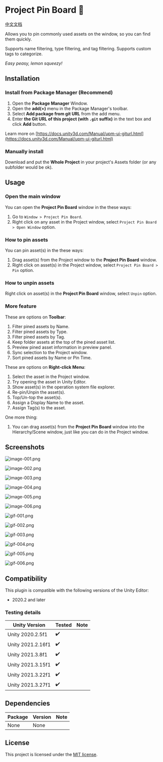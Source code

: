 # Project Pin Board 📌

[中文文档](README_ZH.md)

Allows you to pin commonly used assets on the window, so you can find them quickly.

Supports name filtering, type filtering, and tag filtering. Supports custom tags to categorize.

_Easy peasy, lemon squeezy!_

## Installation

### Install from Package Manager (Recommend)

1. Open the **Package Manager** Window.
2. Open the **add(+)** menu in the Package Manager's toolbar.
3. Select **Add package from git URL** from the add menu.
4. Enter **the Git URL of this project (with `.git` suffix)** in the text box and click **Add** button.

Learn more on [https://docs.unity3d.com/Manual/upm-ui-giturl.html](https://docs.unity3d.com/Manual/upm-ui-giturl.html)

### Manually install

Download and put the **Whole Project** in your project's Assets folder (or any subfolder would be ok).

## Usage

### Open the main window

You can open the **Project Pin Board** window in the these ways:

1. Go to `Window > Project Pin Board`.
2. Right click on any asset in the Project window, select `Project Pin Board > Open Window` option.

### How to pin assets

You can pin asset(s) in the these ways:

1. Drag asset(s) from the Project window to the **Project Pin Board** window.
2. Right click on asset(s) in the Project window, select `Project Pin Board > Pin` option.

### How to unpin assets

Right click on asset(s) in the **Project Pin Board** window, select `Unpin` option.

### More feature

These are options on **Toolbar**:

1. Filter pined assets by Name.
2. Filter pined assets by Type.
3. Filter pined assets by Tag.
4. Keep folder assets at the top of the pined asset list.
5. Preview pined asset information in preview panel.
6. Sync selection to the Project window.
7. Sort pined assets by Name or Pin Time.

These are options on **Right-click Menu**:

1. Select the asset in the Project window.
2. Try opening the asset in Unity Editor.
3. Show asset(s) in the operation system file explorer.
4. Re-pin/Unpin the asset(s).
5. Top/Un-top the asset(s).
6. Assign a Display Name to the asset.
7. Assign Tag(s) to the asset.

One more thing:

1. You can drag asset(s) from the **Project Pin Board** window into the Hierarchy/Scene window, just like you can do in the Project window.

## Screenshots

![image-001.png](Screenshots~/image-001.png)

![image-002.png](Screenshots~/image-002.png)

![image-003.png](Screenshots~/image-003.png)

![image-004.png](Screenshots~/image-004.png)

![image-005.png](Screenshots~/image-005.png)

![image-006.png](Screenshots~/image-006.png)

![gif-001.png](Screenshots~/gif-001.gif)

![gif-002.png](Screenshots~/gif-002.gif)

![gif-003.png](Screenshots~/gif-003.gif)

![gif-004.png](Screenshots~/gif-004.gif)

![gif-005.png](Screenshots~/gif-005.gif)

![gif-006.png](Screenshots~/gif-006.gif)

## Compatibility

This plugin is compatible with the following versions of the Unity Editor:

- 2020.2 and later

### Testing details

| Unity Version     | Tested | Note |
|-------------------|--------|------|
| Unity 2020.2.5f1  | ✔️     |      |
| Unity 2021.2.16f1 | ✔️     |      |
| Unity 2021.3.8f1  | ✔️     |      |
| Unity 2021.3.15f1 | ✔️     |      |
| Unity 2021.3.22f1 | ✔️     |      |
| Unity 2021.3.27f1 | ✔️     |      |

## Dependencies

| Package | Version | Note |
|---------|---------|------|
| None    | None    |      |

## License

This project is licensed under the [MIT license](https://opensource.org/licenses/MIT).
